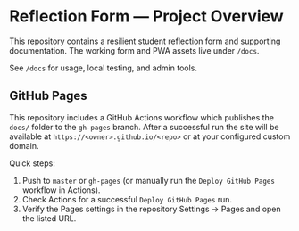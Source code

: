 # Reflection Form — Project Overview

This repository contains a resilient student reflection form and supporting documentation. The working form and PWA assets live under `/docs`.

See `/docs` for usage, local testing, and admin tools.

## GitHub Pages

This repository includes a GitHub Actions workflow which publishes the `docs/` folder to the `gh-pages` branch. After a successful run the site will be available at `https://<owner>.github.io/<repo>` or at your configured custom domain.

Quick steps:

1. Push to `master` or `gh-pages` (or manually run the `Deploy GitHub Pages` workflow in Actions).
2. Check Actions for a successful `Deploy GitHub Pages` run.
3. Verify the Pages settings in the repository Settings → Pages and open the listed URL.
